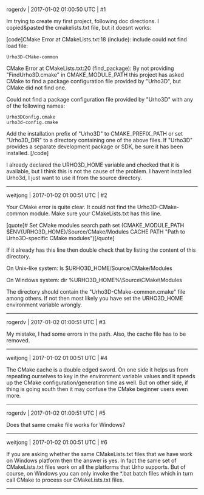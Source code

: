 rogerdv | 2017-01-02 01:00:50 UTC | #1

Im trying to create my first project, following doc directions. I copied&pasted the cmakelists.txt file, but it doesnt works:

 [code]CMake Error at CMakeLists.txt:18 (include):
  include could not find load file:

    Urho3D-CMake-common


CMake Error at CMakeLists.txt:20 (find_package):
  By not providing "FindUrho3D.cmake" in CMAKE_MODULE_PATH this project has
  asked CMake to find a package configuration file provided by "Urho3D", but
  CMake did not find one.

  Could not find a package configuration file provided by "Urho3D" with any
  of the following names:

    Urho3DConfig.cmake
    urho3d-config.cmake

  Add the installation prefix of "Urho3D" to CMAKE_PREFIX_PATH or set
  "Urho3D_DIR" to a directory containing one of the above files.  If "Urho3D"
  provides a separate development package or SDK, be sure it has been
  installed.
[/code]

I already declared the URHO3D_HOME variable and checked that it is available, but I think this is not the cause of the problem. I havent installed Urho3d, I just want to use it from the source directory.

-------------------------

weitjong | 2017-01-02 01:00:51 UTC | #2

Your CMake error is quite clear. It could not find the Urho3D-CMake-common module. Make sure your CMakeLists.txt has this line.

[quote]# Set CMake modules search path
set (CMAKE_MODULE_PATH $ENV{URHO3D_HOME}/Source/CMake/Modules CACHE PATH "Path to Urho3D-specific CMake modules")[/quote]

If it already has this line then double check that by listing the content of this directory.

On Unix-like system:
ls $URHO3D_HOME/Source/CMake/Modules

On Windows system:
dir %URHO3D_HOME%\Source\CMake\Modules

The directory should contain the "Urho3D-CMake-common.cmake" file among others. If not then most likely you have set the URHO3D_HOME environment variable wrongly.

-------------------------

rogerdv | 2017-01-02 01:00:51 UTC | #3

My mistake, I had some errors in the path. Also, the cache file has to be removed.

-------------------------

weitjong | 2017-01-02 01:00:51 UTC | #4

The CMake cache is a double edged sword. On one side it helps us from repeating ourselves to key in the environment variable values and it speeds up the CMake configuration/generation time as well. But on other side, if thing is going south then it may confuse the CMake beginner users even more.

-------------------------

rogerdv | 2017-01-02 01:00:51 UTC | #5

Does that same cmake file works for Windows?

-------------------------

weitjong | 2017-01-02 01:00:51 UTC | #6

If you are asking whether the same CMakeLists.txt files that we have work on Windows platform then the answer is yes. In fact the same set of CMakeLists.txt files work on all the platforms that Urho supports. But of course, on Windows you can only invoke the *.bat batch files which in turn call CMake to process our CMakeLists.txt files.

-------------------------

